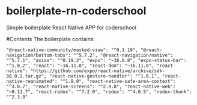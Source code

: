 # boilerplate-rn-coderschool
Simple boilerplate React Native APP for coderschool

#Contents
The boilerplate contains:

`
    "@react-native-community/masked-view": "^0.1.10",
    "@react-navigation/bottom-tabs": "^5.7.2",
    "@react-navigation/native": "^5.7.1",
    "axios": "^0.19.2",
    "expo": "~38.0.8",
    "expo-status-bar": "^1.0.2",
    "react": "~16.11.0",
    "react-dom": "~16.11.0",
    "react-native": "https://github.com/expo/react-native/archive/sdk-38.0.2.tar.gz",
    "react-native-gesture-handler": "^1.6.1",
    "react-native-reanimated": "^1.9.0",
    "react-native-safe-area-context": "^3.0.7",
    "react-native-screens": "^2.9.0",
    "react-native-web": "~0.11.7",
    "react-redux": "^7.2.0",
    "redux": "^4.0.5",
    "redux-thunk": "^2.3.0"
`
